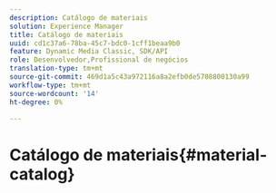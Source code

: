 ```yaml
---
description: Catálogo de materiais
solution: Experience Manager
title: Catálogo de materiais
uuid: cd1c37a6-78ba-45c7-bdc0-1cff1beaa9b0
feature: Dynamic Media Classic, SDK/API
role: Desenvolvedor,Profissional de negócios
translation-type: tm+mt
source-git-commit: 469d1a5c43a972116a8a2efb0de5708800130a99
workflow-type: tm+mt
source-wordcount: '14'
ht-degree: 0%

---
```



# Catálogo de materiais{#material-catalog}

